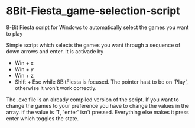 # 8Bit-Fiesta_game-selection-script
8-Bit Fiesta script for Windows to automatically select the games you want to play

Simple script which selects the games you want through a sequence of down arrows and enter.
It is activade by
- Win + x
- Win + y
- Win + z
- Shift + Esc
while 8BitFiesta is focused. The pointer hast to be on 'Play', otherwise it won't work correctly.

The .exe file is an already compiled version of the script. If you want to change the games to your preference you have to change the values in the array.
if the value is '1', 'enter' isn't pressed. Everything else makes it press enter which toggles the state. 


